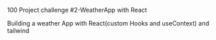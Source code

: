100 Project challenge #2-WeatherApp with React

Building a weather App with React(custom Hooks and useContext) and tailwind
